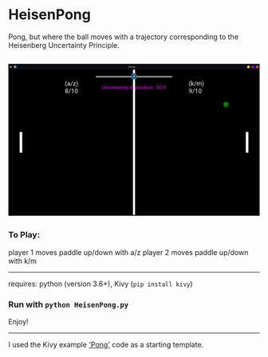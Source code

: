 # HeisenPong

Pong, but where the ball moves with a trajectory corresponding to the Heisenberg Uncertainty Principle.

![Gameplay Example](Images/HeisenPong_Linux.png)
---

### To Play:

player 1 moves paddle up/down with a/z
player 2 moves paddle up/down with k/m

---

requires: python (version 3.6+), Kivy (```pip install kivy```)

### Run with ```python HeisenPong.py```

Enjoy!

---
I used the Kivy example ['Pong'](https://kivy.org/doc/stable/tutorials/pong.html) code as a starting template.
